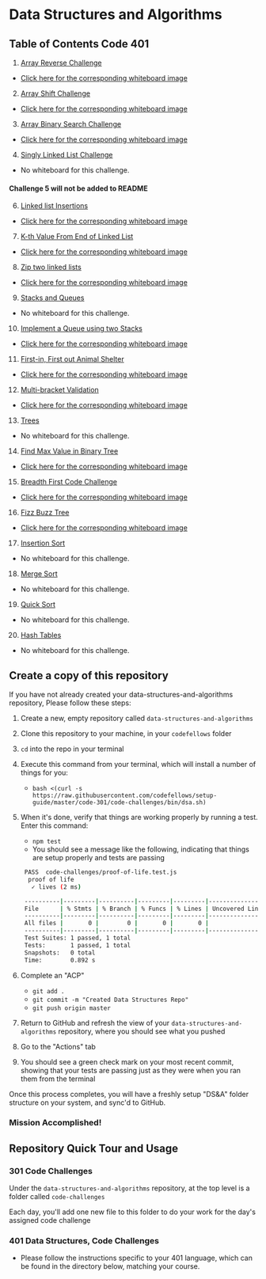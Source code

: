 # Data Structures and Algorithms

## Table of Contents Code 401
1. [Array Reverse Challenge](python/code_challenges/array_reverse/array_reverse.py)
- [Click here for the corresponding whiteboard image](python/code_challenges/assets/array-reverse.jpg)
2. [Array Shift Challenge](python/code_challenges/array_shift/array_shift.py)
- [Click here for the corresponding whiteboard image](python/code_challenges/assets/codechal2.jpg)  
3. [Array Binary Search Challenge](python/code_challenges/array_binary_search/array_binary_search.py)
- [Click here for the corresponding whiteboard image](python/code_challenges/assets/array_binary_search.jpg)  
4. [Singly Linked List Challenge](python/code_challenges/linked_list/linked_list.py)
- No whiteboard for this challenge.   
#### **Challenge 5 will not be added to README**
6. [Linked list Insertions](python/code_challenges/linked_list/linked_list.py)
- [Click here for the corresponding whiteboard image](python/code_challenges/assets/Challenge06.jpg)
7. [K-th Value From End of Linked List](python/code_challenges/linked_list/linked_list.py)
- [Click here for the corresponding whiteboard image](python/code_challenges/assets/CodeChallenge7.jpg)
8. [Zip two linked lists](python/code_challenges/ll_zip/ll_zip.py)
- [Click here for the corresponding whiteboard image](python/code_challenges/assets/ll_zip.jpg)
9. [Stacks and Queues](python/code_challenges/stacks_and_queues/stacks_and_queues.py)
- No whiteboard for this challenge.   
10. [Implement a Queue using two Stacks](python/code_challenges/queue_with_stacks/queue_with_stacks.py)
- [Click here for the corresponding whiteboard image](python/code_challenges/assets/code_chal_11.jpg)   
11. [First-in, First out Animal Shelter](python/code_challenges/fifo_animal_shelter/fifo_animal_shelter.py)
- [Click here for the corresponding whiteboard image](python/code_challenges/assets/code_chal_12.jpg) 
12. [Multi-bracket Validation](python/code_challenges/multi_bracket_validation/multi_bracket_validation.py)
- [Click here for the corresponding whiteboard image](python/code_challenges/assets/codechal13.jpg) 
13. [Trees](python/code_challenges/tree/tree.py)
- No whiteboard for this challenge. 
14. [Find Max Value in Binary Tree](python/code_challenges/tree/tree.py)
- [Click here for the corresponding whiteboard image](python/code_challenges/assets/find_max_bt.jpg) 
15. [Breadth First Code Challenge](python/code_challenges/tree/tree.py)
- [Click here for the corresponding whiteboard image](python/code_challenges/assets/breadth_first.jpg) 
16. [Fizz Buzz Tree](python/code_challenges/fizz_buzz_tree/fizz_buzz_tree.py)
- [Click here for the corresponding whiteboard image](python/code_challenges/assets/fizz_buzz.png) 
17. [Insertion Sort](python/code_challenges/insertion_sort/insertion_sort.py)
- No whiteboard for this challenge. 
18. [Merge Sort](python/code_challenges/merge_sort/merge_sort.py)
- No whiteboard for this challenge. 
19. [Quick Sort](python/code_challenges/quick_sort/quick_sort.py)
- No whiteboard for this challenge. 
20. [Hash Tables](python/code_challenges/hashtable/hashtable.py)
- No whiteboard for this challenge. 

## Create a copy of this repository

If you have not already created your data-structures-and-algorithms repository, Please follow these steps:

1. Create a new, empty repository called `data-structures-and-algorithms`
1. Clone this repository to your machine, in your `codefellows` folder
1. `cd` into the repo in your terminal
1. Execute this command from your terminal, which will install a number of things for you:
   - `bash <(curl -s https://raw.githubusercontent.com/codefellows/setup-guide/master/code-301/code-challenges/bin/dsa.sh)`
1. When it's done, verify that things are working properly by running a test. Enter this command:
   - `npm test`
   - You should see a message like the following, indicating that things are setup properly and tests are passing

   ```bash
    PASS  code-challenges/proof-of-life.test.js
     proof of life
      ✓ lives (2 ms)

    ----------|---------|----------|---------|---------|-------------------
    File      | % Stmts | % Branch | % Funcs | % Lines | Uncovered Line #s
    ----------|---------|----------|---------|---------|-------------------
    All files |       0 |        0 |       0 |       0 |
    ----------|---------|----------|---------|---------|-------------------
    Test Suites: 1 passed, 1 total
    Tests:       1 passed, 1 total
    Snapshots:   0 total
    Time:        0.892 s
   ```

1. Complete an "ACP"
   - `git add .`
   - `git commit -m "Created Data Structures Repo"`
   - `git push origin master`
1. Return to GitHub and refresh the view of your `data-structures-and-algorithms` repository, where you should see what you pushed
1. Go to the "Actions" tab
1. You should see a green check mark on your most recent commit, showing that your tests are passing just as they were when you ran them from the terminal

Once this process completes, you will have a freshly setup "DS&A" folder structure on your system, and sync'd to GitHub.


### Mission Accomplished!


## Repository Quick Tour and Usage

### 301 Code Challenges

Under the `data-structures-and-algorithms` repository, at the top level is a folder called `code-challenges`

Each day, you'll add one new file to this folder to do your work for the day's assigned code challenge

### 401 Data Structures, Code Challenges

- Please follow the instructions specific to your 401 language, which can be found in the directory below, matching your course.
